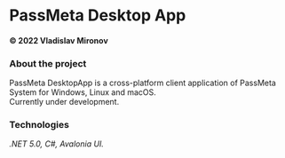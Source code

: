 # PassMeta Desktop App
#### © 2022 Vladislav Mironov


### About the project
PassMeta DesktopApp is a cross-platform client application of PassMeta System for Windows, Linux and macOS.
<br>
Currently under development.


### Technologies
*.NET 5.0, C#, Avalonia UI.*